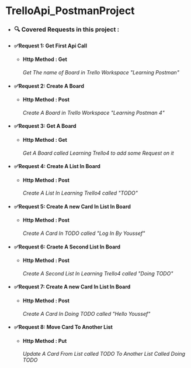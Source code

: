 # TrelloApi_PostmanProject

  - ### 🔍️ Covered Requests in this project :
 - #### ✅Request 1: Get First Api Call
    - #### Http Method : Get
      *Get The name of Board in Trello Workspace "Learning Postman"*
 - #### ✅Request 2: Create A Board
    - #### Http Method : Post
      *Create A Board in Trello Workspace "Learning Postman 4"*
 - #### ✅Request 3: Get A Board
    - #### Http Method : Get
      *Get A Board called Learning Trello4 to add some Request on it*
 - #### ✅Request 4: Create A List In Board
    - #### Http Method : Post
      *Create A List In Learning Trello4 called "TODO"*
  - #### ✅Request 5: Create A new Card In List In Board
    - #### Http Method : Post
      *Create A Card In TODO called "Log In By Youssef"*
  - #### ✅Request 6: Craete A Second List In Board
    - #### Http Method : Post
      *Create A Second List In Learning Trello4 called "Doing TODO"*
  - #### ✅Request 7: Create A new Card In List In Board 
    - #### Http Method : Post
      *Create A Card In Doing TODO called "Hello Youssef"*
  - #### ✅Request 8: Move Card To Another List
    - #### Http Method : Put
      *Update A Card From List called TODO To Another List Called Doing TODO*
      
  
